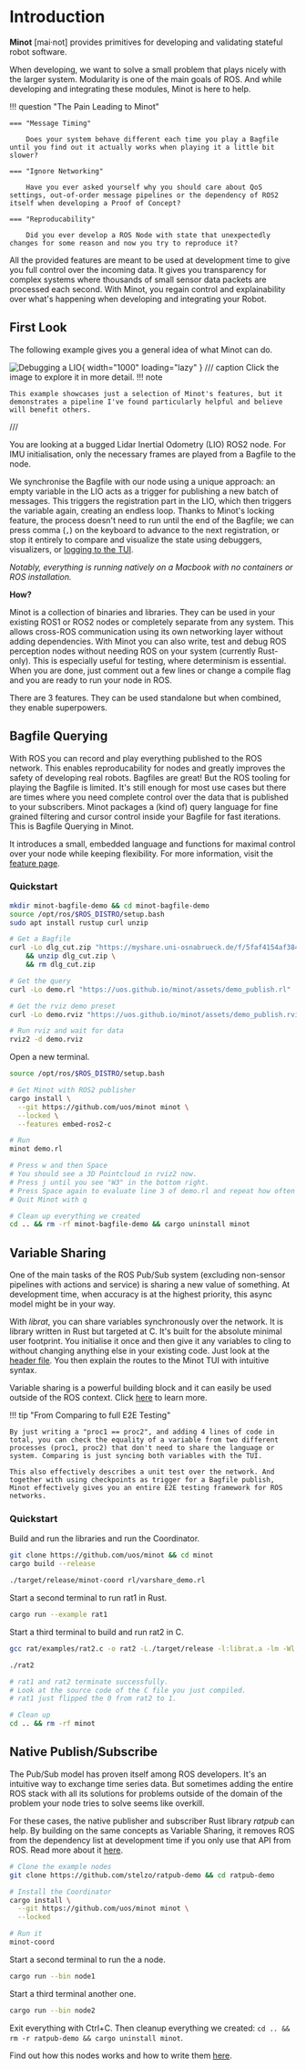 # Introduction

**Minot** [mai·not] provides primitives for developing and validating stateful robot software.

When developing, we want to solve a small problem that plays nicely with the larger system. Modularity is one of the main goals of ROS. And while developing and integrating these modules, Minot is here to help.

!!! question "The Pain Leading to Minot"

    === "Message Timing"

        Does your system behave different each time you play a Bagfile until you find out it actually works when playing it a little bit slower?

    === "Ignore Networking"

        Have you ever asked yourself why you should care about QoS settings, out-of-order message pipelines or the dependency of ROS2 itself when developing a Proof of Concept?

    === "Reproducability"

        Did you ever develop a ROS Node with state that unexpectedly changes for some reason and now you try to reproduce it?

All the provided features are meant to be used at development time to give you full control over the incoming data. It gives you transparency for complex systems where thousands of small sensor data packets are processed each second. With Minot, you regain control and explainability over what's happening when developing and integrating your Robot.

## First Look

The following example gives you a general idea of what Minot can do.

![Debugging a LIO](./assets/lio_example.jpg){ width="1000" loading="lazy" }
/// caption
Click the image to explore it in more detail.
!!! note
        
    This example showcases just a selection of Minot's features, but it demonstrates a pipeline I've found particularly helpful and believe will benefit others.
///

You are looking at a bugged Lidar Inertial Odometry (LIO) ROS2 node. For IMU initialisation, only the necessary frames are played from a Bagfile to the node. 

We synchronise the Bagfile with our node using a unique approach: an empty variable in the LIO acts as a trigger for publishing a new batch of messages. This triggers the registration part in the LIO, which then triggers the variable again, creating an endless loop. Thanks to Minot's locking feature, the process doesn't need to run until the end of the Bagfile; we can press comma (`,`) on the keyboard to advance to the next registration, or stop it entirely to compare and visualize the state using debuggers, visualizers, or [logging to the TUI](./tui.md#variable-sharing-log-and-compare).

*Notably, everything is running natively on a Macbook with no containers or ROS installation.*



**How?**

Minot is a collection of binaries and libraries. They can be used in your existing ROS1 or ROS2 nodes or completely separate from any system. This allows cross-ROS communication using its own networking layer without adding dependencies. With Minot you can also write, test and debug ROS perception nodes without needing ROS on your system (currently Rust-only). This is especially useful for testing, where determinism is essential. When you are done, just comment out a few lines or change a compile flag and you are ready to run your node in ROS.

There are 3 features. They can be used standalone but when combined, they enable superpowers.

## Bagfile Querying

With ROS you can record and play everything published to the ROS network. This enables reproducability for nodes and greatly improves the safety of developing real robots. Bagfiles are great! But the ROS tooling for playing the Bagfile is limited. It's still enough for most use cases but there are times where you need complete control over the data that is published to your subscribers. Minot packages a (kind of) query language for fine grained filtering and cursor control inside your Bagfile for fast iterations. This is Bagfile Querying in Minot.

It introduces a small, embedded language and functions for maximal control over your node while keeping flexibility. For more information, visit the [feature page](bagquery.md).


### Quickstart
~~~ bash title="Setup"
mkdir minot-bagfile-demo && cd minot-bagfile-demo
source /opt/ros/$ROS_DISTRO/setup.bash
sudo apt install rustup curl unzip

# Get a Bagfile
curl -Lo dlg_cut.zip "https://myshare.uni-osnabrueck.de/f/5faf4154af384854ab94?dl=1" \
    && unzip dlg_cut.zip \
    && rm dlg_cut.zip

# Get the query
curl -Lo demo.rl "https://uos.github.io/minot/assets/demo_publish.rl"

# Get the rviz demo preset
curl -Lo demo.rviz "https://uos.github.io/minot/assets/demo_publish.rviz"

# Run rviz and wait for data
rviz2 -d demo.rviz
~~~

Open a new terminal.
~~~ bash hl_lines="10" title="Install and Run Minot TUI"
source /opt/ros/$ROS_DISTRO/setup.bash

# Get Minot with ROS2 publisher
cargo install \
  --git https://github.com/uos/minot minot \
  --locked \
  --features embed-ros2-c

# Run
minot demo.rl

# Press w and then Space
# You should see a 3D Pointcloud in rviz2 now.
# Press j until you see "W3" in the bottom right.
# Press Space again to evaluate line 3 of demo.rl and repeat how often you like.
# Quit Minot with q

# Clean up everything we created
cd .. && rm -rf minot-bagfile-demo && cargo uninstall minot
~~~

## Variable Sharing

One of the main tasks of the ROS Pub/Sub system (excluding non-sensor pipelines with actions and service) is sharing a new value of something. At development time, when accuracy is at the highest priority, this async model might be in your way.

With *librat*, you can share variables synchronously over the network. It is library written in Rust but targeted at C. It's built for the absolute minimal user footprint. You initialise it once and then give it any variables to cling to without changing anything else in your existing code. Just look at the [header file](https://github.com/uos/minot/blob/main/rat/rat.h). You then explain the routes to the Minot TUI with intuitive syntax.

Variable sharing is a powerful building block and it can easily be used outside of the ROS context. Click [here](varshare.md) to learn more.

!!! tip "From Comparing to full E2E Testing"

    By just writing a "proc1 == proc2", and adding 4 lines of code in total, you can check the equality of a variable from two different processes (proc1, proc2) that don't need to share the language or system. Comparing is just syncing both variables with the TUI.

    This also effectively describes a unit test over the network. And together with using checkpoints as trigger for a Bagfile publish, Minot effectively gives you an entire E2E testing framework for ROS networks.

### Quickstart

Build and run the libraries and run the Coordinator.

~~~bash
git clone https://github.com/uos/minot && cd minot
cargo build --release

./target/release/minot-coord rl/varshare_demo.rl
~~~

Start a second terminal to run rat1 in Rust.
~~~bash
cargo run --example rat1
~~~

Start a third terminal to build and run rat2 in C.

~~~bash
gcc rat/examples/rat2.c -o rat2 -L./target/release -l:librat.a -lm -Wl,-z,noexecstack

./rat2

# rat1 and rat2 terminate successfully.
# Look at the source code of the C file you just compiled.
# rat1 just flipped the 0 from rat2 to 1.

# Clean up
cd .. && rm -rf minot
~~~

## Native Publish/Subscribe

The Pub/Sub model has proven itself among ROS developers. It's an intuitive way to exchange time series data. But sometimes adding the entire ROS stack with all its solutions for problems outside of the domain of the problem your node tries to solve seems like overkill.

For these cases, the native publisher and subscriber Rust library *ratpub* can help. By building on the same concepts as Variable Sharing, it removes ROS from the dependency list at development time if you only use that API from ROS. Read more about it [here](pubsub.md).

~~~bash title="Quickstart"
# Clone the example nodes
git clone https://github.com/stelzo/ratpub-demo && cd ratpub-demo

# Install the Coordinator
cargo install \
  --git https://github.com/uos/minot minot \
  --locked

# Run it
minot-coord
~~~


Start a second terminal to run the a node.
~~~bash
cargo run --bin node1
~~~

Start a third terminal another one.
~~~bash
cargo run --bin node2
~~~

Exit everything with Ctrl+C. Then cleanup everything we created: `cd .. && rm -r ratpub-demo && cargo uninstall minot`.

Find out how this nodes works and how to write them [here](./pubsub.md).


